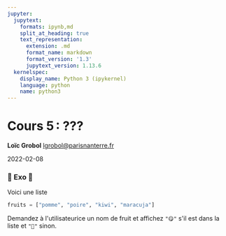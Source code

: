 ```yaml
---
jupyter:
  jupytext:
    formats: ipynb,md
    split_at_heading: true
    text_representation:
      extension: .md
      format_name: markdown
      format_version: '1.3'
      jupytext_version: 1.13.6
  kernelspec:
    display_name: Python 3 (ipykernel)
    language: python
    name: python3
---
```


<!-- LTeX: language=fr -->
<!-- #region slideshow={"slide_type": "slide"} -->
Cours 5 : ???
=============

**Loïc Grobol** [<lgrobol@parisnanterre.fr>](mailto:lgrobol@parisnanterre.fr)

2022-02-08
<!-- #endregion -->

### 🔄 Exo 🔄

Voici une liste

```python
fruits = ["pomme", "poire", "kiwi", "maracuja"]
```

Demandez à l'utilisateurice un nom de fruit et affichez `"😋"` s'il est dans la liste et `"🤨"` sinon.

```python

```